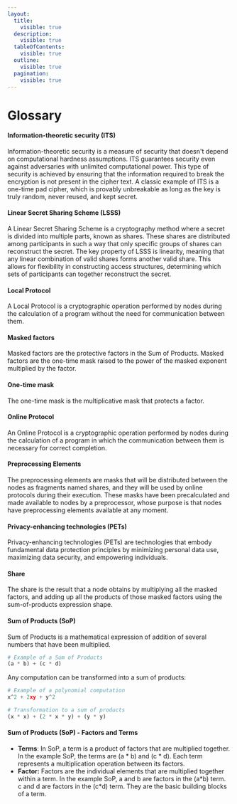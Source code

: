 ```yaml
---
layout:
  title:
    visible: true
  description:
    visible: true
  tableOfContents:
    visible: true
  outline:
    visible: true
  pagination:
    visible: true
---
```


# Glossary

#### Information-theoretic security (ITS)

Information-theoretic security is a measure of security that doesn't depend on computational hardness assumptions. ITS guarantees security even against adversaries with unlimited computational power. This type of security is achieved by ensuring that the information required to break the encryption is not present in the cipher text. A classic example of ITS is a one-time pad cipher, which is provably unbreakable as long as the key is truly random, never reused, and kept secret.

#### Linear Secret Sharing Scheme (LSSS)

A Linear Secret Sharing Scheme is a cryptography method where a secret is divided into multiple parts, known as shares. These shares are distributed among participants in such a way that only specific groups of shares can reconstruct the secret. The key property of LSSS is linearity, meaning that any linear combination of valid shares forms another valid share. This allows for flexibility in constructing access structures, determining which sets of participants can together reconstruct the secret.

#### Local Protocol

A Local Protocol is a cryptographic operation performed by nodes during the calculation of a program without the need for communication between them.

#### Masked factors

Masked factors are the protective factors in the Sum of Products. Masked factors are the one-time mask raised to the power of the masked exponent multiplied by the factor.

#### One-time mask

The one-time mask is the multiplicative mask that protects a factor.&#x20;

#### Online Protocol

An Online Protocol is a cryptographic operation performed by nodes during the calculation of a program in which the communication between them is necessary for correct completion.

#### Preprocessing Elements

The preprocessing elements are masks that will be distributed between the nodes as fragments named shares, and they will be used by online protocols during their execution. These masks have been precalculated and made available to nodes by a preprocessor, whose purpose is that nodes have preprocessing elements available at any moment.

#### Privacy-enhancing technologies (PETs)

Privacy-enhancing technologies (PETs) are technologies that embody fundamental data protection principles by minimizing personal data use, maximizing data security, and empowering individuals.

#### Share

The share is the result that a node obtains by multiplying all the masked factors, and adding up all the products of those masked factors using the sum-of-products expression shape.

#### Sum of Products (SoP)

Sum of Products is a mathematical expression of addition of several numbers that have been multiplied.

```python
# Example of a Sum of Products
(a * b) + (c * d)
```

Any computation can be transformed into a sum of products:

```python
# Example of a polynomial computation
x^2 + 2xy + y^2

# Transformation to a sum of products
(x * x) + (2 * x * y) + (y * y)
```

#### Sum of Products (SoP) - **Factors and Terms** <a href="#factors-and-terms" id="factors-and-terms"></a>

- **Terms**: In SoP, a term is a product of factors that are multiplied together. In the example SoP, the terms are (a \* b) and (c \* d). Each term represents a multiplication operation between its factors.
- **Factor:** Factors are the individual elements that are multiplied together within a term. In the example SoP, a and b are factors in the (a\*b) term. c and d are factors in the (c\*d) term. They are the basic building blocks of a term.
